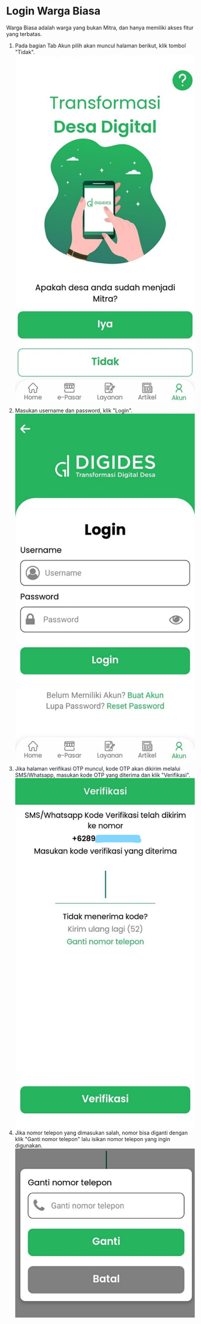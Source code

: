 # Login Warga Biasa
Warga Biasa adalah warga yang bukan Mitra, dan hanya memiliki akses fitur yang terbatas.

1. Pada bagian Tab Akun pilih akan muncul halaman berikut, klik tombol "Tidak".<br>
![Login](../image/login.jpg)
2. Masukan username dan password, klik "Login".<br>
![Login](../image/login-biasa.jpg)
3. Jika halaman verifikasi OTP muncul, kode OTP akan dikirim melalui SMS/Whatsapp, masukan kode OTP yang diterima dan klik "Verifikasi".<br>
![OTP](../image/OTP.jpg)
4. Jika nomor telepon yang dimasukan salah, nomor bisa diganti dengan klik "Ganti nomor telepon" lalu isikan nomor telepon yang ingin digunakan.<br>
![OTP](../image/OTP2.jpg)